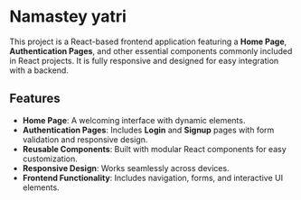# Namastey yatri 

This project is a React-based frontend application featuring a **Home Page**, **Authentication Pages**, and other essential components commonly included in React projects. It is fully responsive and designed for easy integration with a backend.

## Features
- **Home Page**: A welcoming interface with dynamic elements.
- **Authentication Pages**: Includes **Login** and **Signup** pages with form validation and responsive design.
- **Reusable Components**: Built with modular React components for easy customization.
- **Responsive Design**: Works seamlessly across devices.
- **Frontend Functionality**: Includes navigation, forms, and interactive UI elements.

